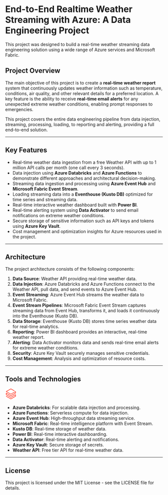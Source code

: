 # End-to-End Realtime Weather Streaming with Azure: A Data Engineering Project

This project was designed to build a real-time weather streaming data engineering solution using a wide range of Azure services and Microsoft Fabric.

## Project Overview

The main objective of this project is to create a **real-time weather report** system that continuously updates weather information such as temperature, conditions, air quality, and other relevant details for a preferred location. A key feature is the ability to receive **real-time email alerts** for any unexpected extreme weather conditions, enabling prompt responses to emergencies.

This project covers the entire data engineering pipeline from data injection, streaming, processing, loading, to reporting and alerting, providing a full end-to-end solution.

---

## Key Features

- Real-time weather data ingestion from a free Weather API with up to 1 million API calls per month (one call every 3 seconds).
- Data injection using **Azure Databricks** and **Azure Functions** to demonstrate different approaches and architectural decision-making.
- Streaming data ingestion and processing using **Azure Event Hub** and **Microsoft Fabric Event Stream**.
- Loading streaming data into a **Eventhouse (Kusto DB)** optimized for time series and streaming data.
- Real-time interactive weather dashboard built with **Power BI**.
- Real-time alerting system using **Data Activator** to send email notifications on extreme weather conditions.
- Secure storage of sensitive information such as API keys and tokens using **Azure Key Vault**.
- Cost management and optimization insights for Azure resources used in the project.

---

## Architecture

The project architecture consists of the following components:

1. **Data Source**: Weather API providing real-time weather data.
2. **Data Injection**: Azure Databricks and Azure Functions connect to the Weather API, pull data, and send events to Azure Event Hub.
3. **Event Streaming**: Azure Event Hub streams the weather data to Microsoft Fabric.
4. **Event Stream Pipelines**: Microsoft Fabric Event Stream captures streaming data from Event Hub, transforms it, and loads it continuously into the Eventhouse (Kusto DB).
5. **Data Storage**: Eventhouse (Kusto DB) stores time series weather data for real-time analytics.
6. **Reporting**: Power BI dashboard provides an interactive, real-time weather report.
7. **Alerting**: Data Activator monitors data and sends real-time email alerts for extreme weather conditions.
8. **Security**: Azure Key Vault securely manages sensitive credentials.
9. **Cost Management**: Analysis and optimization of resource costs.

---

## Tools and Technologies

![databricks](https://github.com/dpds-md/Weather/blob/main/icons/databricks.svg)

- **Azure Databricks**: For scalable data injection and processing.
- **Azure Functions**: Serverless compute for data injection.
- **Azure Event Hub**: High-throughput data streaming service.
- **Microsoft Fabric**: Real-time intelligence platform with Event Stream.
- **Kusto DB**: Real-time storage of weather data.
- **Power BI**: Real-time interactive dashboarding.
- **Data Activator**: Real-time alerting and notifications.
- **Azure Key Vault**: Secure storage of secrets.
- **Weather API**: Free tier API for real-time weather data.




---

## License

This project is licensed under the MIT License - see the LICENSE file for details.